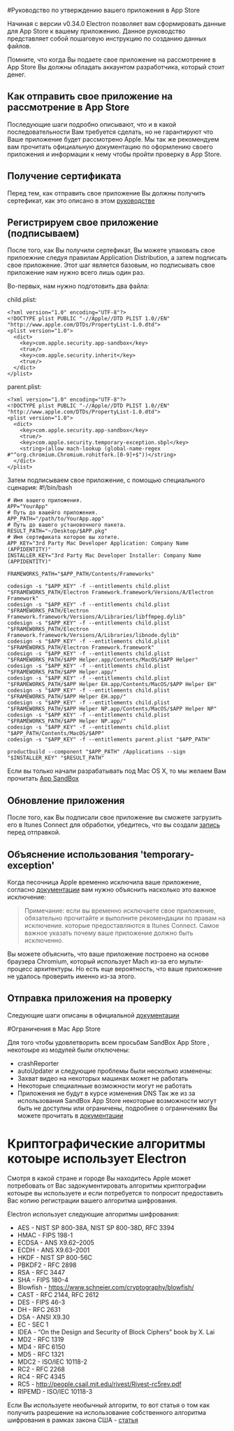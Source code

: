 
#Руководство по утверждению вашего приложения в App Store

Начиная с версии v0.34.0 Electron позволяет вам сформировать данные для App Store к вашему приложению.
Данное руководство представляет собой пошаговую инструкцию по созданию данных файлов.

Помните, что когда Вы подаете свое приложение на рассмотрение в App Store Вы должны обладать аккаунтом разработчика,
который стоит денег.

## Как отправить свое приложение на рассмотрение в App Store

Последующие шаги подробно описывают, что и в какой последовательности Вам требуется сделать, но не гарантируют что Ваше приложение 
будет рассмотрено Apple. Мы так же рекомендуем вам прочитать официальную документацию по оформлению своего приложения и информации к нему
чтобы пройти проверку в App Store.

## Получение сертификата

Перед тем, как отправить свое приложение Вы должны получить сертефикат, как это описано в этом [руководстве](https://github.com/nwjs/nw.js/wiki/Mac-App-Store-%28MAS%29-Submission-Guideline#first-steps "Ссылка на руководство")

## Регистрируем свое приложение (подписываем)

После того, как Вы получили сертефикат, Вы можете упаковать свое прилоежние следуя правилам Application Distribution, 
а затем подписать свое приложение. Этот шаг является базовым, но подписывать свое приложение нам нужно всего лишь один раз.

Во-первых, нам нужно подготовить два файла:

  child.plist:
    
    <?xml version="1.0" encoding="UTF-8"?>
    <!DOCTYPE plist PUBLIC "-//Apple//DTD PLIST 1.0//EN" "http://www.apple.com/DTDs/PropertyList-1.0.dtd">
    <plist version="1.0">
      <dict>
        <key>com.apple.security.app-sandbox</key>
        <true/>
        <key>com.apple.security.inherit</key>
        <true/>
      </dict>
    </plist>
  
  parent.plist:
  
    <?xml version="1.0" encoding="UTF-8"?>
    <!DOCTYPE plist PUBLIC "-//Apple//DTD PLIST 1.0//EN" "http://www.apple.com/DTDs/PropertyList-1.0.dtd">
    <plist version="1.0">
      <dict>
        <key>com.apple.security.app-sandbox</key>
        <true/>
        <key>com.apple.security.temporary-exception.sbpl</key>
        <string>(allow mach-lookup (global-name-regex #"^org.chromium.Chromium.rohitfork.[0-9]+$"))</string>
      </dict>
    </plist>

Затем подписываем свое приложение, с помощью специального сценария:
    #!/bin/bash

    # Имя вашего приложения.
    APP="YourApp"
    # Путь до вашейго приложения.
    APP_PATH="/path/to/YourApp.app"
    # Путь до вашего установочного пакета.
    RESULT_PATH="~/Desktop/$APP.pkg"
    # Имя сертификата которое вы хотите.
    APP_KEY="3rd Party Mac Developer Application: Company Name (APPIDENTITY)"
    INSTALLER_KEY="3rd Party Mac Developer Installer: Company Name (APPIDENTITY)"
    
    FRAMEWORKS_PATH="$APP_PATH/Contents/Frameworks"
    
    codesign -s "$APP_KEY" -f --entitlements child.plist "$FRAMEWORKS_PATH/Electron Framework.framework/Versions/A/Electron Framework"
    codesign -s "$APP_KEY" -f --entitlements child.plist "$FRAMEWORKS_PATH/Electron Framework.framework/Versions/A/Libraries/libffmpeg.dylib"
    codesign -s "$APP_KEY" -f --entitlements child.plist "$FRAMEWORKS_PATH/Electron Framework.framework/Versions/A/Libraries/libnode.dylib"
    codesign -s "$APP_KEY" -f --entitlements child.plist "$FRAMEWORKS_PATH/Electron Framework.framework"
    codesign -s "$APP_KEY" -f --entitlements child.plist "$FRAMEWORKS_PATH/$APP Helper.app/Contents/MacOS/$APP Helper"
    codesign -s "$APP_KEY" -f --entitlements child.plist "$FRAMEWORKS_PATH/$APP Helper.app/"
    codesign -s "$APP_KEY" -f --entitlements child.plist "$FRAMEWORKS_PATH/$APP Helper EH.app/Contents/MacOS/$APP Helper EH"
    codesign -s "$APP_KEY" -f --entitlements child.plist "$FRAMEWORKS_PATH/$APP Helper EH.app/"
    codesign -s "$APP_KEY" -f --entitlements child.plist "$FRAMEWORKS_PATH/$APP Helper NP.app/Contents/MacOS/$APP Helper NP"
    codesign -s "$APP_KEY" -f --entitlements child.plist "$FRAMEWORKS_PATH/$APP Helper NP.app/"
    codesign -s "$APP_KEY" -f --entitlements child.plist "$APP_PATH/Contents/MacOS/$APP"
    codesign -s "$APP_KEY" -f --entitlements parent.plist "$APP_PATH"
    
    productbuild --component "$APP_PATH" /Applications --sign "$INSTALLER_KEY" "$RESULT_PATH"
    
Если вы только начали разрабатывать под Mac OS X, то мы желаем Вам прочитать [App SandBox](https://developer.apple.com/library/ios/documentation/Miscellaneous/Reference/EntitlementKeyReference/Chapters/EnablingAppSandbox.html "Ссылка для новичков в разработке приложений для Mac OS X")

##  Обновление приложения

После того, как Вы подписали свое приложение вы сможете загрузить его в Itunes Connect для обработки, убедитесь, что вы создали [запись](https://developer.apple.com/library/ios/documentation/LanguagesUtilities/Conceptual/iTunesConnect_Guide/Chapters/CreatingiTunesConnectRecord.html "ссылка на показ как создавать запись в Itunes Connect") перед отправкой.

## Объяснение использования 'temporary-exception'

Когда песочница Apple временно исключила ваше приложение, согласно [документации](https://developer.apple.com/library/mac/documentation/Miscellaneous/Reference/EntitlementKeyReference/Chapters/AppSandboxTemporaryExceptionEntitlements.html "Документация по исключениям") вам нужно объяснить насколько это важное исключение:

>Примечание: если вы временно исключаете свое приложение, обязательно прочитайте и выполните рекомендации по правам на исключение.
>которые предоставляются в Itunes Connect. Самое важное указать почему ваше приложение должно быть исключенно.

Вы можете объяснить, что ваше приложение построено на основе браузера Chromium, который использует Mach из-за его мульти-процесс архитектуры. Но есть еще вероятность, что ваше приложение не удалось проверить именно из-за этого.

## Отправка приложения на проверку

Следующие шаги описаны в официальной [документации](https://developer.apple.com/library/ios/documentation/LanguagesUtilities/Conceptual/iTunesConnect_Guide/Chapters/SubmittingTheApp.html "Официальная статья по отправке приложения на проверку")

#Ограничения в Mac App Store

Для того чтобы удовлетворить всем просьбам SandBox App Store , некотоыре из модулей были отключены:
- crashReporter
- autoUpdater
и следующие проблемы были несколько изменены:
- Захват видео на некоторых машинах может не работать
- Некоторые специалньые возможности могут не работать
- Приложения не будут в курсе изменения DNS
Так же из за использования SandBox App Store некоторые возможности могут быть не доступны или ограничены, подробнее о ограничениях 
Вы можете прочитать в [документации](https://developer.apple.com/app-sandboxing/ "Ссылка на ограничения в SandBox AppStore")

# Криптографические алгоритмы котоыре использует Electron

Смотря в какой стране и городе Вы находитесь Apple может потребовать от Вас задокументировать алгоритмы криптографии котоыре вы используете
и если потребуется то попросит предоставить Вас копию регистрации вашего алгоритма шифрования.

Electron использует следующие алгоритмы шифрования:
- AES - NIST SP 800-38A, NIST SP 800-38D, RFC 3394
- HMAC - FIPS 198-1
- ECDSA - ANS X9.62–2005
- ECDH - ANS X9.63–2001
- HKDF - NIST SP 800-56C
- PBKDF2 - RFC 2898
- RSA - RFC 3447
- SHA - FIPS 180-4
- Blowfish - https://www.schneier.com/cryptography/blowfish/
- CAST - RFC 2144, RFC 2612
- DES - FIPS 46-3
- DH - RFC 2631
- DSA - ANSI X9.30
- EC - SEC 1
- IDEA - “On the Design and Security of Block Ciphers” book by X. Lai
- MD2 - RFC 1319
- MD4 - RFC 6150
- MD5 - RFC 1321
- MDC2 - ISO/IEC 10118-2
- RC2 - RFC 2268
- RC4 - RFC 4345
- RC5 - http://people.csail.mit.edu/rivest/Rivest-rc5rev.pdf
- RIPEMD - ISO/IEC 10118-3

Если Вы используете необычный алгоритм, то вот статья о том как получить разрешение на использование собственного алгоритма шифрования в
рамках закона США - [статья](https://pupeno.com/2015/12/15/legally-submit-app-apples-app-store-uses-encryption-obtain-ern/ "Статья о том как получить разрешение на свой алгоритм шифрования")
